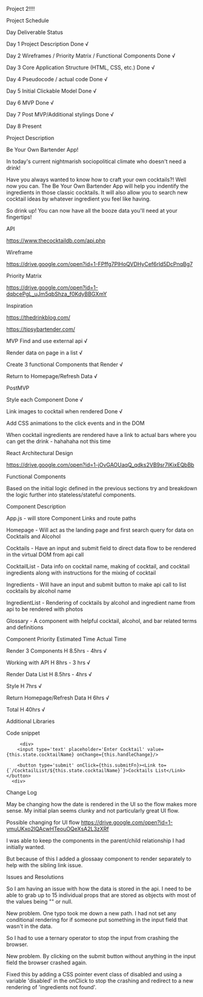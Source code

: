 Project 2!!!!


Project Schedule


Day	Deliverable	Status


Day 1	Project Description Done √

Day 2	Wireframes / Priority Matrix / Functional Components Done √

Day 3	Core Application Structure (HTML, CSS, etc.) Done √

Day 4	Pseudocode / actual code  Done √

Day 5	Initial Clickable Model  Done √

Day 6	MVP Done √

Day 7 Post MVP/Additional stylings Done √

Day 8	Present

Project Description

Be Your Own Bartender App!

In today's current nightmarish sociopolitical climate who doesn't need a drink! 

Have you always wanted to know how to craft your own cocktails?! Well now you can. The Be Your Own Bartender App will help you indentify the ingredients in those classic cocktails. It will also allow you to search new cocktail ideas by whatever ingredient you feel like having.

So drink up! You can now have all the booze data you'll need at your fingertips!

API 

https://www.thecocktaildb.com/api.php

Wireframe

https://drive.google.com/open?id=1-FPffg7PlHoQVDHyCef6rld5DcPnqBg7

Priority Matrix

https://drive.google.com/open?id=1-dqbcePgL_uJm5qbShza_f0KdyBBGXmY

Inspiration

https://thedrinkblog.com/

https://tipsybartender.com/



MVP
Find and use external api √

Render data on page in a list √

Create 3 functional Components that Render √

Return to Homepage/Refresh Data √




PostMVP

Style each Component Done √

Link images to cocktail when rendered Done √

Add CSS animations to the click events and in the DOM

When cocktail ingredients are rendered have a link to actual bars where you can get the drink - hahahaha not this time




React Architectural Design

https://drive.google.com/open?id=1-jOvGAOUaqQ_qdks2VB9sr7IKixEQbBb



Functional Components

Based on the initial logic defined in the previous sections try and breakdown the logic further into stateless/stateful components.


Component	Description

App.js - will store Component Links and route paths

Homepage - Will act as the landing page and first search query for data on Cocktails and Alcohol 

Cocktails - Have an input and submit field to direct data flow to be rendered in the virtual DOM from api call

CocktailList - Data info on cocktail name, making of cocktail, and cocktail ingredients along with instructions for the mixing of cocktail

Ingredients - Will have an input and submit button to make api call to list cocktails by alcohol name

IngredientList - Rendering of cocktails by alcohol and ingredient name from api to be rendered with photos

Glossary - A component with helpful cocktail, alcohol, and bar related terms and definitions



Component	Priority	Estimated Time	Actual Time

Render 3 Components	 H	8.5hrs	- 4hrs √

Working with API	H	8hrs - 3 hrs	√

Render Data List  H    8.5hrs  - 4hrs √

Style    H     7hrs √

Return Homepage/Refresh Data   H  6hrs √

Total	H	40hrs   √


Additional Libraries




Code snippet
    
         <div>
        <input type='text' placeholder='Enter Cocktail' value={this.state.cocktailName} onChange={this.handleChange}/>

        <button type='submit' onClick={this.submitFn}><Link to={`/CocktailList/${this.state.cocktailName}`}>Cocktails List</Link></button>
      <div>


Change Log

May be changing how the date is rendered in the UI so the flow makes more sense. My initial plan seems clunky and not particularly great UI flow.


Possible changing for UI flow
https://drive.google.com/open?id=1-ymuUKxo2lQAcwHTeouOQeXsA2L3zXRf

I was able to keep the components in the parent/child relationship I had initially wanted.

But because of this I added a glossaay component to render separately to help with the sibling link issue. 






Issues and Resolutions


So I am having an issue with how the data is stored in the api. I need to be able to grab up to 15 individual props that are stored as objects with most of the values being "" or null. 

New problem. One typo took me down a new path. I had not set any conditional rendering for if someone put something in the input field that wasn't in the data.

So I had to use a ternary operator to stop the input from crashing the browser. 

New problem. By clicking on the submit button without anything in the input field the browser crashed again. 

Fixed this by adding a CSS pointer event class of disabled and using a variable 'disabled' in the onClick to stop the crashing and redirect to a new rendering of 'ingredients not found'.



